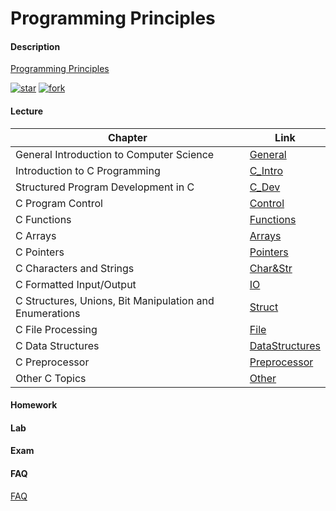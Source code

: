 # Programming Principles

#### Description
[Programming Principles](https://gitee.com/lkljty/Programming-Principles)

[![star](https://gitee.com/lkljty/Programming-Principles/badge/star.svg?theme=dark)](https://gitee.com/lkljty/Programming-Principles/stargazers)
[![fork](https://gitee.com/lkljty/Programming-Principles/badge/fork.svg?theme=dark)](https://gitee.com/lkljty/Programming-Principles/members)

#### Lecture

| Chapter                                                 | Link                                          |
| ------------------------------------------------------- | --------------------------------------------- |
| General Introduction to Computer Science                | [General](./lecture/General.md)               |
| Introduction to C Programming                           | [C_Intro](./lecture/C_Intro.md)               |
| Structured Program Development in C                     | [C_Dev](./lecture/C_Dev.md)                   |
| C Program Control                                       | [Control](./lecture/Control.md)               |
| C Functions                                             | [Functions](./lecture/Functions.md)           |
| C Arrays                                                | [Arrays](./lecture/Arrays.md)                 |
| C Pointers                                              | [Pointers](./lecture/Pointers.md)             |
| C Characters and Strings                                | [Char&Str](./lecture/Char&Str.md)             |
| C Formatted Input/Output                                | [IO](./lecture/IO.md)                         |
| C Structures, Unions, Bit Manipulation and Enumerations | [Struct](./lecture/Struct.md)                 |
| C File Processing                                       | [File](./lecture/File.md)                     |
| C Data Structures                                       | [DataStructures](./lecture/DataStructures.md) |
| C Preprocessor                                          | [Preprocessor](./lecture/Preprocessor.md)     |
| Other C Topics                                          | [Other](./lecture/Other.md)                   |



#### Homework



#### Lab



#### Exam



#### FAQ

[FAQ](./FAQ/FAQ.md)